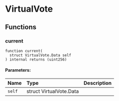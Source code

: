 # VirtualVote





## Functions
### current
```solidity
function current(
  struct VirtualVote.Data self
) internal returns (uint256)
```


#### Parameters:
| Name | Type | Description                                                          |
| :--- | :--- | :------------------------------------------------------------------- |
|`self` | struct VirtualVote.Data | 


